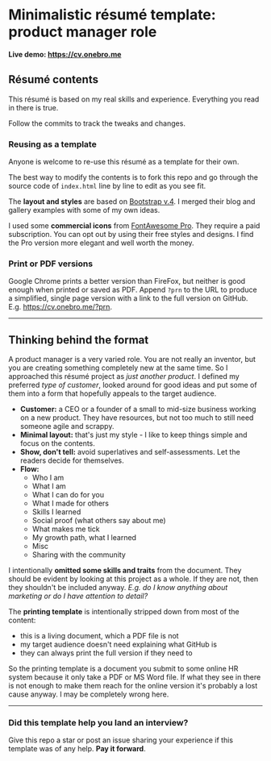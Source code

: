 # Minimalistic résumé template: product manager role

**Live demo: https://cv.onebro.me**


## Résumé contents

This résumé is based on my real skills and experience. Everything you read in there is true. 

Follow the commits to track the tweaks and changes.

### Reusing as a template

Anyone is welcome to re-use this résumé as a template for their own.

The best way to modify the contents is to fork this repo and go through the source code of `index.html` line by line to edit as you see fit.

The **layout and styles** are based on [Bootstrap v.4](https://getbootstrap.com/). I merged their blog and gallery examples with some of my own ideas.

I used some **commercial icons** from [FontAwesome Pro](https://fontawesome.com/). They require a paid subscription. You can opt out by using their free styles and designs. I find the Pro version more elegant and well worth the money.

### Print or PDF versions

Google Chrome prints a better version than FireFox, but neither is good enough when printed or saved as PDF.
Append `?prn` to the URL to produce a simplified, single page version with a link to the full version on GitHub. E.g. https://cv.onebro.me/?prn.

----
## Thinking behind the format

A product manager is a very varied role. You are not really an inventor, but you are creating something completely new at the same time. So I approached this résumé project as *just another product*. I defined my preferred *type of customer*, looked around for good ideas and put some of them into a form that hopefully appeals to the target audience.

* **Customer:** a CEO or a founder of a small to mid-size business working on a new product. They have resources, but not too much to still need someone agile and scrappy.
* **Minimal layout:** that's just my style - I like to keep things simple and focus on the contents.
* **Show, don't tell:** avoid superlatives and self-assessments. Let the readers decide for themselves.
* **Flow:** 
  * Who I am
  * What I am
  * What I can do for you
  * What I made for others
  * Skills I learned
  * Social proof (what others say about me)
  * What makes me tick
  * My growth path, what I learned
  * Misc
  * Sharing with the community

I intentionally **omitted some skills and traits** from the document. They should be evident by looking at this project as a whole. If they are not, then they shouldn't be included anyway. *E.g. do I know anything about marketing or do I have attention to detail?*

The **printing template** is intentionally stripped down from most of the content:
* this is a living document, which a PDF file is not
* my target audience doesn't need explaining what GitHub is
* they can always print the full version if they need to

So the printing template is a document you submit to some online HR system because it only take a PDF or MS Word file. If what they see in there is not enough to make them reach for the online version it's probably a lost cause anyway. I may be completely wrong here.


----

### Did this template help you land an interview?

Give this repo a star or post an issue sharing your experience if this template was of any help. **Pay it forward**.


